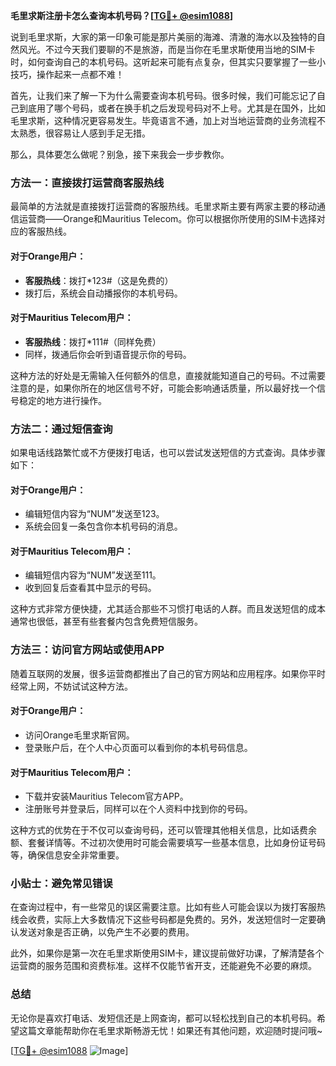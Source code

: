 **毛里求斯注册卡怎么查询本机号码？[[TG💪+ @esim1088](https://t.me/s/esim1088)]**

说到毛里求斯，大家的第一印象可能是那片美丽的海滩、清澈的海水以及独特的自然风光。不过今天我们要聊的不是旅游，而是当你在毛里求斯使用当地的SIM卡时，如何查询自己的本机号码。这听起来可能有点复杂，但其实只要掌握了一些小技巧，操作起来一点都不难！

首先，让我们来了解一下为什么需要查询本机号码。很多时候，我们可能忘记了自己到底用了哪个号码，或者在换手机之后发现号码对不上号。尤其是在国外，比如毛里求斯，这种情况更容易发生。毕竟语言不通，加上对当地运营商的业务流程不太熟悉，很容易让人感到手足无措。

那么，具体要怎么做呢？别急，接下来我会一步步教你。

### 方法一：直接拨打运营商客服热线

最简单的方法就是直接拨打运营商的客服热线。毛里求斯主要有两家主要的移动通信运营商——Orange和Mauritius Telecom。你可以根据你所使用的SIM卡选择对应的客服热线。

#### 对于Orange用户：
- **客服热线**：拨打*123#（这是免费的）
- 拨打后，系统会自动播报你的本机号码。

#### 对于Mauritius Telecom用户：
- **客服热线**：拨打*111#（同样免费）
- 同样，拨通后你会听到语音提示你的号码。

这种方法的好处是无需输入任何额外的信息，直接就能知道自己的号码。不过需要注意的是，如果你所在的地区信号不好，可能会影响通话质量，所以最好找一个信号稳定的地方进行操作。

### 方法二：通过短信查询

如果电话线路繁忙或不方便拨打电话，也可以尝试发送短信的方式查询。具体步骤如下：

#### 对于Orange用户：
- 编辑短信内容为“NUM”发送至123。
- 系统会回复一条包含你本机号码的消息。

#### 对于Mauritius Telecom用户：
- 编辑短信内容为“NUM”发送至111。
- 收到回复后查看其中显示的号码。

这种方式非常方便快捷，尤其适合那些不习惯打电话的人群。而且发送短信的成本通常也很低，甚至有些套餐内包含免费短信服务。

### 方法三：访问官方网站或使用APP

随着互联网的发展，很多运营商都推出了自己的官方网站和应用程序。如果你平时经常上网，不妨试试这种方法。

#### 对于Orange用户：
- 访问Orange毛里求斯官网。
- 登录账户后，在个人中心页面可以看到你的本机号码信息。

#### 对于Mauritius Telecom用户：
- 下载并安装Mauritius Telecom官方APP。
- 注册账号并登录后，同样可以在个人资料中找到你的号码。

这种方式的优势在于不仅可以查询号码，还可以管理其他相关信息，比如话费余额、套餐详情等。不过初次使用时可能会需要填写一些基本信息，比如身份证号码等，确保信息安全非常重要。

### 小贴士：避免常见错误

在查询过程中，有一些常见的误区需要注意。比如有些人可能会误以为拨打客服热线会收费，实际上大多数情况下这些号码都是免费的。另外，发送短信时一定要确认发送对象是否正确，以免产生不必要的费用。

此外，如果你是第一次在毛里求斯使用SIM卡，建议提前做好功课，了解清楚各个运营商的服务范围和资费标准。这样不仅能节省开支，还能避免不必要的麻烦。

### 总结

无论你是喜欢打电话、发短信还是上网查询，都可以轻松找到自己的本机号码。希望这篇文章能帮助你在毛里求斯畅游无忧！如果还有其他问题，欢迎随时提问哦~

[[TG💪+ @esim1088](https://t.me/s/esim1088) ![Image](https://i.postimg.cc/4NQfJmqS/Snipaste-2025-05-13-00-14-12.png)]